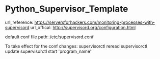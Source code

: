 # Python_Supervisor_Template

url_reference: https://serversforhackers.com/monitoring-processes-with-supervisord
url_offical: http://supervisord.org/configuration.html

default conf file path: /etc/supervisord.conf

To take effect for the conf changes:
   supervisorctl reread
   supervisorctl update
   supervisorctl start 'program_name'